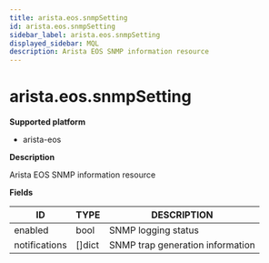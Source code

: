 ```yaml
---
title: arista.eos.snmpSetting
id: arista.eos.snmpSetting
sidebar_label: arista.eos.snmpSetting
displayed_sidebar: MQL
description: Arista EOS SNMP information resource
---
```


# arista.eos.snmpSetting

**Supported platform**

- arista-eos

**Description**

Arista EOS SNMP information resource

**Fields**

| ID            | TYPE           | DESCRIPTION                      |
| ------------- | -------------- | -------------------------------- |
| enabled       | bool           | SNMP logging status              |
| notifications | &#91;&#93;dict | SNMP trap generation information |
